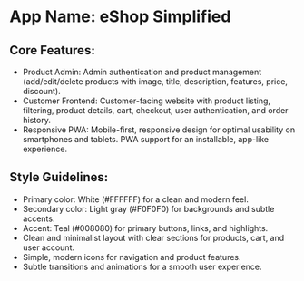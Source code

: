 # **App Name**: eShop Simplified

## Core Features:

- Product Admin: Admin authentication and product management (add/edit/delete products with image, title, description, features, price, discount).
- Customer Frontend: Customer-facing website with product listing, filtering, product details, cart, checkout, user authentication, and order history.
- Responsive PWA: Mobile-first, responsive design for optimal usability on smartphones and tablets. PWA support for an installable, app-like experience.

## Style Guidelines:

- Primary color: White (#FFFFFF) for a clean and modern feel.
- Secondary color: Light gray (#F0F0F0) for backgrounds and subtle accents.
- Accent: Teal (#008080) for primary buttons, links, and highlights.
- Clean and minimalist layout with clear sections for products, cart, and user account.
- Simple, modern icons for navigation and product features.
- Subtle transitions and animations for a smooth user experience.